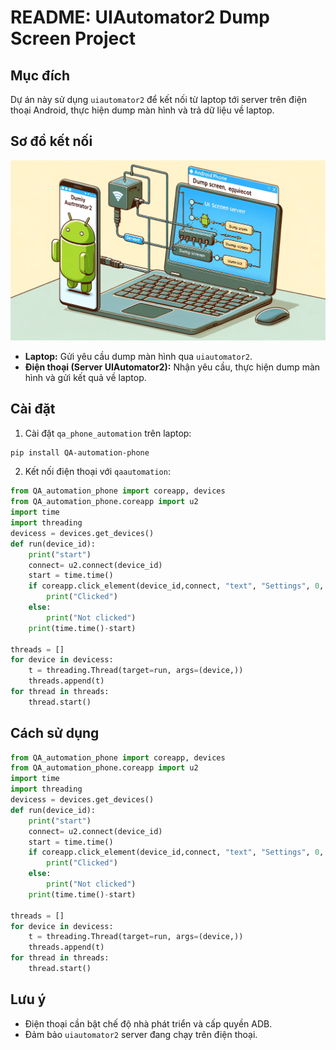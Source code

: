 # README: UIAutomator2 Dump Screen Project

## Mục đích
Dự án này sử dụng `uiautomator2` để kết nối từ laptop tới server trên điện thoại Android, thực hiện dump màn hình và trả dữ liệu về laptop.
## Sơ đồ kết nối
![Sơ đồ kết nối](./picture/image1.png)

- **Laptop:** Gửi yêu cầu dump màn hình qua `uiautomator2`.
- **Điện thoại (Server UIAutomator2):** Nhận yêu cầu, thực hiện dump màn hình và gửi kết quả về laptop.

## Cài đặt
1. Cài đặt `qa_phone_automation` trên laptop:
```bash
pip install QA-automation-phone
```

2. Kết nối điện thoại với `qaautomation`:
```python
from QA_automation_phone import coreapp, devices
from QA_automation_phone.coreapp import u2
import time
import threading
devicess = devices.get_devices()
def run(device_id):
    print("start")
    connect= u2.connect(device_id)
    start = time.time()
    if coreapp.click_element(device_id,connect, "text", "Settings", 0, 2):
        print("Clicked")
    else: 
        print("Not clicked")
    print(time.time()-start)

threads = []
for device in devicess:
    t = threading.Thread(target=run, args=(device,))
    threads.append(t)
for thread in threads:
    thread.start()
```

## Cách sử dụng
```python
from QA_automation_phone import coreapp, devices
from QA_automation_phone.coreapp import u2
import time
import threading
devicess = devices.get_devices()
def run(device_id):
    print("start")
    connect= u2.connect(device_id)
    start = time.time()
    if coreapp.click_element(device_id,connect, "text", "Settings", 0, 2):
        print("Clicked")
    else: 
        print("Not clicked")
    print(time.time()-start)

threads = []
for device in devicess:
    t = threading.Thread(target=run, args=(device,))
    threads.append(t)
for thread in threads:
    thread.start()
```

## Lưu ý
- Điện thoại cần bật chế độ nhà phát triển và cấp quyền ADB.
- Đảm bảo `uiautomator2` server đang chạy trên điện thoại.

